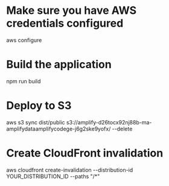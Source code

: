 # Make sure you have AWS credentials configured
aws configure

# Build the application
npm run build

# Deploy to S3
aws s3 sync dist/public s3://amplify-d26tocx92nj88b-ma-amplifydataamplifycodege-j6g2ske9yofx/ --delete

# Create CloudFront invalidation
aws cloudfront create-invalidation --distribution-id YOUR_DISTRIBUTION_ID --paths "/*"
